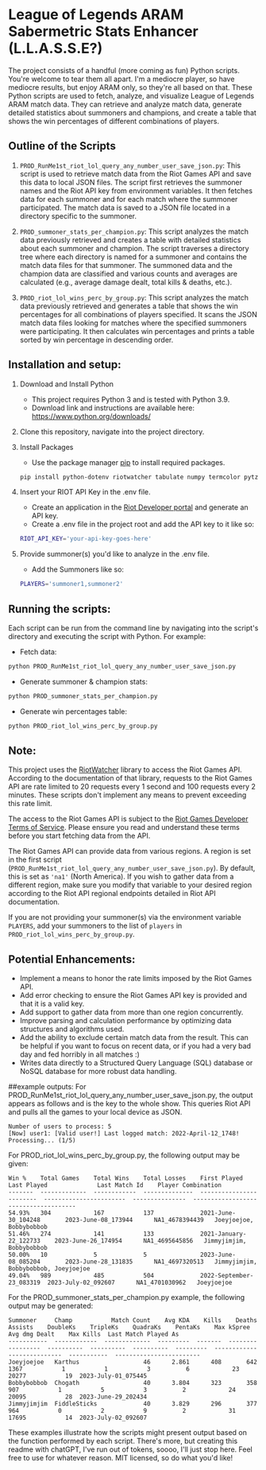 # League of Legends ARAM Sabermetric Stats Enhancer (L.L.A.S.S.E?)

The project consists of a handful (more coming as fun) Python scripts.  You're welcome to tear them all apart.  I'm a mediocre player, so have mediocre results, but enjoy ARAM only, so they're all based on that.  These Python scripts are used to fetch, analyze, and visualize League of Legends ARAM match data. They can retrieve and analyze match data, generate detailed statistics about summoners and champions, and create a table that shows the win percentages of different combinations of players.

## Outline of the Scripts

1. `PROD_RunMe1st_riot_lol_query_any_number_user_save_json.py`: This script is used to retrieve match data from the Riot Games API and save this data to local JSON files. The script first retrieves the summoner names and the Riot API key from environment variables. It then fetches data for each summoner and for each match where the summoner participated. The match data is saved to a JSON file located in a directory specific to the summoner.

2. `PROD_summoner_stats_per_champion.py`: This script analyzes the match data previously retrieved and creates a table with detailed statistics about each summoner and champion. The script traverses a directory tree where each directory is named for a summoner and contains the match data files for that summoner. The summoned data and the champion data are classified and various counts and averages are calculated (e.g., average damage dealt, total kills & deaths, etc.).

3. `PROD_riot_lol_wins_perc_by_group.py`: This script analyzes the match data previously retrieved and generates a table that shows the win percentages for all combinations of players specified. It scans the JSON match data files looking for matches where the specified summoners were participating. It then calculates win percentages and prints a table sorted by win percentage in descending order.

## Installation and setup:

1. Download and Install Python

   - This project requires Python 3 and is tested with Python 3.9.
   - Download link and instructions are available here: https://www.python.org/downloads/

2. Clone this repository, navigate into the project directory.

3. Install Packages

   - Use the package manager [pip](https://pip.pypa.io/en/stable/) to install required packages.

   ```bash
   pip install python-dotenv riotwatcher tabulate numpy termcolor pytz
   ```

4. Insert your RIOT API Key in the .env file.

   - Create an application in the [Riot Developer portal](https://developer.riotgames.com/) and generate an API key.
   - Create a .env file in the project root and add the API key to it like so:

   ```bash
   RIOT_API_KEY='your-api-key-goes-here'
   ```

5. Provide summoner(s) you'd like to analyze in the .env file. 

   - Add the Summoners like so:

   ```bash
   PLAYERS='summoner1,summoner2'
   ```

## Running the scripts:

Each script can be run from the command line by navigating into the script's directory and executing the script with Python. For example:

- Fetch data:

```bash
python PROD_RunMe1st_riot_lol_query_any_number_user_save_json.py
```

- Generate summoner & champion stats:

```bash
python PROD_summoner_stats_per_champion.py
```

- Generate win percentages table:

```bash
python PROD_riot_lol_wins_perc_by_group.py
```
## Note:

This project uses the [RiotWatcher](https://riot-watcher.readthedocs.io/en/latest/) library to access the Riot Games API. According to the documentation of that library, requests to the Riot Games API are rate limited to 20 requests every 1 second and 100 requests every 2 minutes. These scripts don't implement any means to prevent exceeding this rate limit.

The access to the Riot Games API is subject to the [Riot Games Developer Terms of Service](https://developer.riotgames.com/terms-of-service.html). Please ensure you read and understand these terms before you start fetching data from the API. 

The Riot Games API can provide data from various regions. A region is set in the first script (`PROD_RunMe1st_riot_lol_query_any_number_user_save_json.py`). By default, this is set as `'na1'` (North America). If you wish to gather data from a different region, make sure you modify that variable to your desired region according to the Riot API regional endpoints detailed in Riot API documentation.

If you are not providing your summoner(s) via the environment variable `PLAYERS`, add your summoners to the list of `players` in `PROD_riot_lol_wins_perc_by_group.py`.


## Potential Enhancements:

- Implement a means to honor the rate limits imposed by the Riot Games API.
- Add error checking to ensure the Riot Games API key is provided and that it is a valid key.
- Add support to gather data from more than one region concurrently.
- Improve parsing and calculation performance by optimizing data structures and algorithms used.
- Add the ability to exclude certain match data from the result. This can be helpful if you want to focus on recent data, or if you had a very bad day and fed horribly in all matches :)
- Writes data directly to a Structured Query Language (SQL) database or NoSQL database for more robust data handling.

##example outputs: 
For PROD_RunMe1st_riot_lol_query_any_number_user_save_json.py, the output appears as follows and is the key to the whole show.  This queries Riot API and pulls all the games to your local device as JSON.

```
Number of users to process: 5
[Now] user1: [Valid user!] Last logged match: 2022-April-12_1748! Processing... (1/5)
```

For PROD_riot_lol_wins_perc_by_group.py, the following output may be given:

```
Win %    Total Games    Total Wins    Total Losses    First Played              Last Played              Last Match Id    Player Combination
-------  -------------  ------------  --------------  ------------------------  -----------------------  ---------------  -------------------------------------
54.93%   304            167           137             2021-June-30_104248       2023-June-08_173944      NA1_4678394439   Joeyjoejoe, Bobbybobbob
51.46%   274            141           133             2021-January-22_122733    2023-June-26_174954      NA1_4695645856   Jimmyjimjim, Bobbybobbob
50.00%   10             5             5               2023-June-08_085204       2023-June-28_131835      NA1_4697320513   Jimmyjimjim, Bobbybobbob, Joeyjoejoe
49.04%   989            485           504             2022-September-23_083319  2023-July-02_092607      NA1_4701030962   Joeyjoejoe
```
For the PROD_summoner_stats_per_champion.py example, the following output may be generated:

```
Summoner     Champ           Match Count    Avg KDA    Kills    Deaths    Assists    DoubleKs    TripleKs    QuadraKs    PentaKs    Max kSpree    Avg dmg Dealt    Max Kills  Last Match Played As
-----------  ------------  -------------  ---------  -------  --------  ---------  ----------  ----------  ----------  ---------  ------------  ---------------  -----------  ------------------------
Joeyjoejoe   Karthus                  46      2.861      408       642       1367           1           1           3          6            23            20277           19  2023-July-01_075445
Bobbybobbob  Chogath                  40      3.804      323       358        907           1           5           3          2            24            20095           28  2023-June-29_202434
Jimmyjimjim  FiddleSticks             40      3.829      296       377        964           0           2           9          2            31            17695           14  2023-July-02_092607
``` 

These examples illustrate how the scripts might present output based on the function performed by each script.  There's more, but creating this readme with chatGPT, I've run out of tokens, soooo, I'll just stop here.  Feel free to use for whatever reason.  MIT licensed, so do what you'd like!